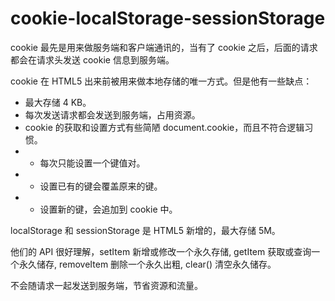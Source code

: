 # cookie-localStorage-sessionStorage

cookie 最先是用来做服务端和客户端通讯的，当有了 cookie 之后，后面的请求都会在请求头发送 cookie 信息到服务端。

cookie 在 HTML5 出来前被用来做本地存储的唯一方式。但是他有一些缺点：

- 最大存储 4 KB。
- 每次发送请求都会发送到服务端，占用资源。
- cookie 的获取和设置方式有些简陋 document.cookie，而且不符合逻辑习惯。
- - 每次只能设置一个键值对。
- + 设置已有的键会覆盖原来的键。
- + 设置新的键，会追加到 cookie 中。


localStorage 和 sessionStorage 是 HTML5 新增的，最大存储 5M。

他们的 API 很好理解，setItem 新增或修改一个永久存储, getItem 获取或查询一个永久储存, removeItem 删除一个永久出粗, clear() 清空永久储存。

不会随请求一起发送到服务端，节省资源和流量。